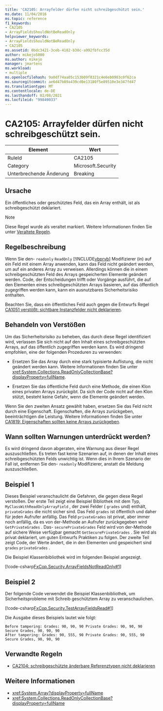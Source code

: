 ```yaml
---
title: 'CA2105: Arrayfelder dürfen nicht schreibgeschützt sein.'
ms.date: 11/04/2016
ms.topic: reference
f1_keywords:
- CA2105
- ArrayFieldsShouldNotBeReadOnly
helpviewer_keywords:
- ArrayFieldsShouldNotBeReadOnly
- CA2105
ms.assetid: 0bdc3421-3ceb-4182-b30c-a992fbfcc35d
author: mikejo5000
ms.author: mikejo
manager: jmartens
ms.workload:
- multiple
ms.openlocfilehash: 9a0df74aa05c153b09f8321c4e6eb0983c0f62ca
ms.sourcegitcommit: ae6d47b09a439cd0e13180f5e89510e3e347fd47
ms.translationtype: MT
ms.contentlocale: de-DE
ms.lasthandoff: 02/08/2021
ms.locfileid: "99849033"
---
```

# <a name="ca2105-array-fields-should-not-be-read-only"></a>CA2105: Arrayfelder dürfen nicht schreibgeschützt sein.

|Element|Wert|
|-|-|
|RuleId|CA2105|
|Category|Microsoft.Security|
|Unterbrechende Änderung|Breaking|

## <a name="cause"></a>Ursache
Ein öffentliches oder geschütztes Feld, das ein Array enthält, ist als schreibgeschützt deklariert.

> [!NOTE]
> Diese Regel wurde als veraltet markiert. Weitere Informationen finden Sie unter [Veraltete Regeln](fxcop-unported-deprecated-rules.md).

## <a name="rule-description"></a>Regelbeschreibung

Wenn Sie den- `readonly` `ReadOnly` [!INCLUDE[vbprvb](../code-quality/includes/vbprvb_md.md)] Modifizierer (in) auf ein Feld mit einem Array anwenden, kann das Feld nicht geändert werden, um auf ein anderes Array zu verweisen. Allerdings können die in einem schreibgeschützten Feld des Arrays gespeicherten Elemente geändert werden. Code, der Entscheidungen trifft oder Vorgänge ausführt, die auf den Elementen eines schreibgeschützten Arrays basieren, auf das öffentlich zugegriffen werden kann, kann ein ausnutzbares Sicherheitsrisiko enthalten.

Beachten Sie, dass ein öffentliches Feld auch gegen die Entwurfs Regel [CA1051 verstößt: sichtbare Instanzfelder nicht deklarieren](/dotnet/fundamentals/code-analysis/quality-rules/ca1051).

## <a name="how-to-fix-violations"></a>Behandeln von Verstößen

Um das Sicherheitsrisiko zu beheben, das durch diese Regel identifiziert wird, verlassen Sie sich nicht auf den Inhalt eines schreibgeschützten Arrays, auf das öffentlich zugegriffen werden kann. Es wird dringend empfohlen, eine der folgenden Prozeduren zu verwenden:

- Ersetzen Sie das Array durch eine stark typisierte Auflistung, die nicht geändert werden kann. Weitere Informationen finden Sie unter <xref:System.Collections.ReadOnlyCollectionBase?displayProperty=fullName>.

- Ersetzen Sie das öffentliche Feld durch eine Methode, die einen Klon eines privaten Arrays zurückgibt. Da sich der Code nicht auf den Klon stützt, besteht keine Gefahr, wenn die Elemente geändert werden.

Wenn Sie den zweiten Ansatz gewählt haben, ersetzen Sie das Feld nicht durch eine Eigenschaft. Eigenschaften, die Arrays zurückgeben, beeinträchtigen die Leistung. Weitere Informationen finden Sie unter [CA1819: Eigenschaften sollten keine Arrays zurückgeben](/dotnet/fundamentals/code-analysis/quality-rules/ca1819).

## <a name="when-to-suppress-warnings"></a>Wann sollten Warnungen unterdrückt werden?

Es wird dringend davon abgeraten, eine Warnung aus dieser Regel auszuschließen. Es treten fast keine Szenarien auf, in denen der Inhalt eines schreibgeschützten Felds unwichtig ist. Wenn dies in Ihrem Szenario der Fall ist, entfernen Sie den- `readonly` Modifizierer, anstatt die Meldung auszuschließen.

## <a name="example-1"></a>Beispiel 1

Dieses Beispiel veranschaulicht die Gefahren, die gegen diese Regel verstoßen. Der erste Teil zeigt eine Beispiel Bibliothek mit dem Typ, `MyClassWithReadOnlyArrayField` , der zwei Felder ( `grades` und) enthält, `privateGrades` die nicht sicher sind. Das Feld `grades` ist öffentlich und daher für jeden Aufrufer anfällig. Das Feld `privateGrades` ist privat, aber immer noch anfällig, da es von der-Methode an Aufrufer zurückgegeben wird `GetPrivateGrades` . Das- `securePrivateGrades` Feld wird von der-Methode auf sichere Weise verfügbar gemacht `GetSecurePrivateGrades` . Sie wird als privat deklariert, um guten Entwurfs Praktiken zu folgen. Der zweite Teil zeigt Code, der Werte ändert, die in den Elementen und gespeichert sind `grades` `privateGrades` .

Die Beispiel Klassenbibliothek wird im folgenden Beispiel angezeigt.

[!code-csharp[FxCop.Security.ArrayFieldsNotReadOnly#1](../code-quality/codesnippet/CSharp/ca2105-array-fields-should-not-be-read-only_1.cs)]

## <a name="example-2"></a>Beispiel 2

Der folgende Code verwendet die Beispiel Klassenbibliothek, um Sicherheitsprobleme mit Schreib geschütztem Array zu veranschaulichen.

[!code-csharp[FxCop.Security.TestArrayFieldsRead#1](../code-quality/codesnippet/CSharp/ca2105-array-fields-should-not-be-read-only_2.cs)]

Die Ausgabe dieses Beispiels lautet wie folgt:

```text
Before tampering: Grades: 90, 90, 90 Private Grades: 90, 90, 90  Secure Grades, 90, 90, 90
After tampering: Grades: 90, 555, 90 Private Grades: 90, 555, 90  Secure Grades, 90, 90, 90
```

## <a name="related-rules"></a>Verwandte Regeln

- [CA2104: schreibgeschützte änderbare Referenztypen nicht deklarieren](../code-quality/ca2104.md)

## <a name="see-also"></a>Weitere Informationen

- <xref:System.Array?displayProperty=fullName>
- <xref:System.Collections.ReadOnlyCollectionBase?displayProperty=fullName>
